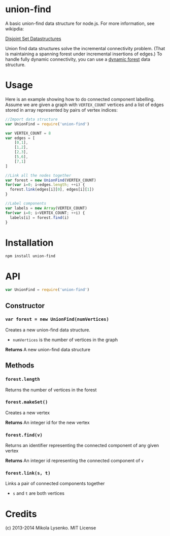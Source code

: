 union-find
==========

A basic union-find data structure for node.js.  For more information, see wikipdia:

[Disjoint Set Datastructures](http://en.wikipedia.org/wiki/Disjoint-set_data_structure)

Union find data structures solve the incremental connectivity problem. (That is maintaining a spanning forest under incremental insertions of edges.)  To handle fully dynamic connectivity, you can use a [dynamic forest](https://www.npmjs.org/package/dynamic-forest) data structure.

Usage
=====
Here is an example showing how to do connected component labelling.  Assume we are given a graph with `VERTEX_COUNT` vertices and a list of edges stored in array represented by pairs of vertex indices:

```javascript
//Import data structure
var UnionFind = require('union-find')

var VERTEX_COUNT = 8
var edges = [
    [0,1],
    [1,2],
    [2,3],
    [5,6],
    [7,1]
]

//Link all the nodes together
var forest = new UnionFind(VERTEX_COUNT)
for(var i=0; i<edges.length; ++i) {
  forest.link(edges[i][0], edges[i][1])
}

//Label components
var labels = new Array(VERTEX_COUNT)
for(var i=0; i<VERTEX_COUNT; ++i) {
  labels[i] = forest.find(i)
}
```

Installation
============

```
npm install union-find
```

# API

```javascript
var UnionFind = require('union-find')
```

## Constructor

### `var forest = new UnionFind(numVertices)`
Creates a new union-find data structure.

* `numVertices` is the number of vertices in the graph

**Returns** A new union-find data structure

## Methods

### `forest.length`
Returns the number of vertices in the forest

### `forest.makeSet()`
Creates a new vertex

**Returns** An integer id for the new vertex

### `forest.find(v)`
Returns an identifier representing the connected component of any given vertex

**Returns** An integer id representing the connected component of `v`

### `forest.link(s, t)`
Links a pair of connected components together

* `s` and `t` are both vertices
    
Credits
=======
(c) 2013-2014 Mikola Lysenko.  MIT License